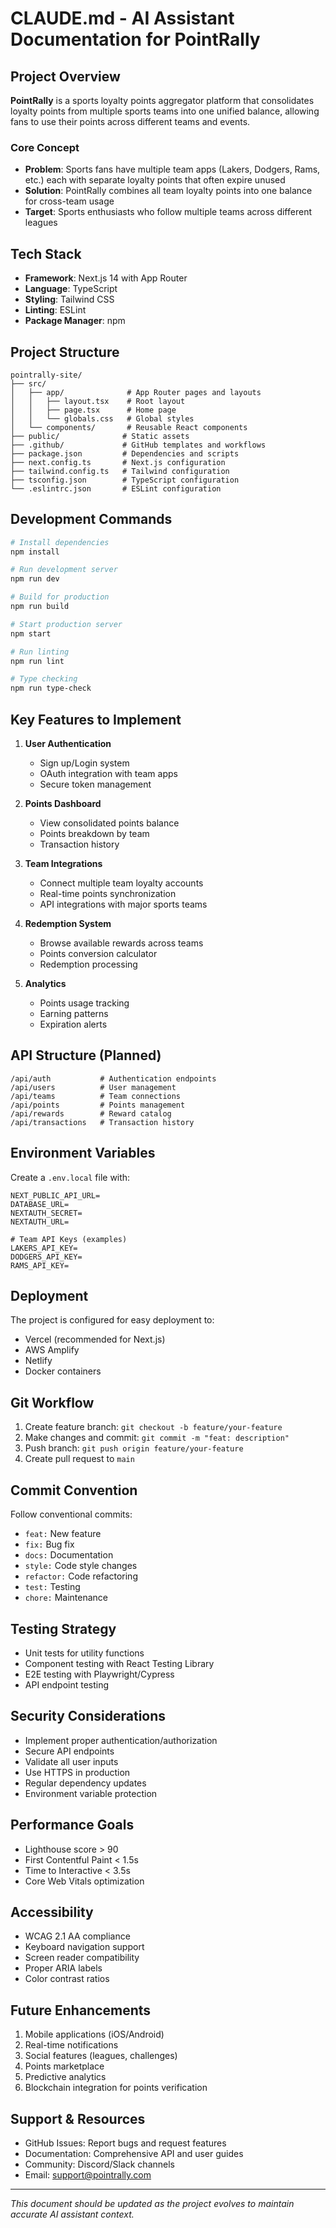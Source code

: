 # CLAUDE.md - AI Assistant Documentation for PointRally

## Project Overview

**PointRally** is a sports loyalty points aggregator platform that consolidates loyalty points from multiple sports teams into one unified balance, allowing fans to use their points across different teams and events.

### Core Concept
- **Problem**: Sports fans have multiple team apps (Lakers, Dodgers, Rams, etc.) each with separate loyalty points that often expire unused
- **Solution**: PointRally combines all team loyalty points into one balance for cross-team usage
- **Target**: Sports enthusiasts who follow multiple teams across different leagues

## Tech Stack

- **Framework**: Next.js 14 with App Router
- **Language**: TypeScript
- **Styling**: Tailwind CSS
- **Linting**: ESLint
- **Package Manager**: npm

## Project Structure

```
pointrally-site/
├── src/
│   ├── app/              # App Router pages and layouts
│   │   ├── layout.tsx    # Root layout
│   │   ├── page.tsx      # Home page
│   │   └── globals.css   # Global styles
│   └── components/       # Reusable React components
├── public/              # Static assets
├── .github/             # GitHub templates and workflows
├── package.json         # Dependencies and scripts
├── next.config.ts       # Next.js configuration
├── tailwind.config.ts   # Tailwind configuration
├── tsconfig.json        # TypeScript configuration
└── .eslintrc.json       # ESLint configuration
```

## Development Commands

```bash
# Install dependencies
npm install

# Run development server
npm run dev

# Build for production
npm run build

# Start production server
npm start

# Run linting
npm run lint

# Type checking
npm run type-check
```

## Key Features to Implement

1. **User Authentication**
   - Sign up/Login system
   - OAuth integration with team apps
   - Secure token management

2. **Points Dashboard**
   - View consolidated points balance
   - Points breakdown by team
   - Transaction history

3. **Team Integrations**
   - Connect multiple team loyalty accounts
   - Real-time points synchronization
   - API integrations with major sports teams

4. **Redemption System**
   - Browse available rewards across teams
   - Points conversion calculator
   - Redemption processing

5. **Analytics**
   - Points usage tracking
   - Earning patterns
   - Expiration alerts

## API Structure (Planned)

```
/api/auth           # Authentication endpoints
/api/users          # User management
/api/teams          # Team connections
/api/points         # Points management
/api/rewards        # Reward catalog
/api/transactions   # Transaction history
```

## Environment Variables

Create a `.env.local` file with:

```
NEXT_PUBLIC_API_URL=
DATABASE_URL=
NEXTAUTH_SECRET=
NEXTAUTH_URL=

# Team API Keys (examples)
LAKERS_API_KEY=
DODGERS_API_KEY=
RAMS_API_KEY=
```

## Deployment

The project is configured for easy deployment to:
- Vercel (recommended for Next.js)
- AWS Amplify
- Netlify
- Docker containers

## Git Workflow

1. Create feature branch: `git checkout -b feature/your-feature`
2. Make changes and commit: `git commit -m "feat: description"`
3. Push branch: `git push origin feature/your-feature`
4. Create pull request to `main`

## Commit Convention

Follow conventional commits:
- `feat:` New feature
- `fix:` Bug fix
- `docs:` Documentation
- `style:` Code style changes
- `refactor:` Code refactoring
- `test:` Testing
- `chore:` Maintenance

## Testing Strategy

- Unit tests for utility functions
- Component testing with React Testing Library
- E2E testing with Playwright/Cypress
- API endpoint testing

## Security Considerations

- Implement proper authentication/authorization
- Secure API endpoints
- Validate all user inputs
- Use HTTPS in production
- Regular dependency updates
- Environment variable protection

## Performance Goals

- Lighthouse score > 90
- First Contentful Paint < 1.5s
- Time to Interactive < 3.5s
- Core Web Vitals optimization

## Accessibility

- WCAG 2.1 AA compliance
- Keyboard navigation support
- Screen reader compatibility
- Proper ARIA labels
- Color contrast ratios

## Future Enhancements

1. Mobile applications (iOS/Android)
2. Real-time notifications
3. Social features (leagues, challenges)
4. Points marketplace
5. Predictive analytics
6. Blockchain integration for points verification

## Support & Resources

- GitHub Issues: Report bugs and request features
- Documentation: Comprehensive API and user guides
- Community: Discord/Slack channels
- Email: support@pointrally.com

---

*This document should be updated as the project evolves to maintain accurate AI assistant context.*